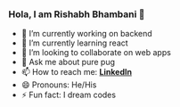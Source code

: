 ### Hola, I am Rishabh Bhambani 👋

- 🔭 I’m currently working on backend
- 🌱 I’m currently learning react 
- 👯 I’m looking to collaborate on web apps 
- 💬 Ask me about pure pug 
- 📫 How to reach me: __[LinkedIn](https://www.linkedin.com/in/rishabh-bhambani-0b1a57147/)__
- 😄 Pronouns: He/His
- ⚡ Fun fact: I dream codes

